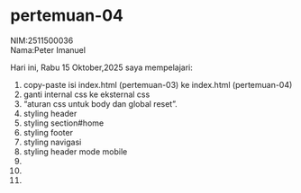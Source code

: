 # pertemuan-04
NIM:2511500036<br>
Nama:Peter Imanuel

Hari ini, Rabu 15 Oktober,2025 saya mempelajari:
<ol>
<li>copy-paste isi index.html (pertemuan-03) ke index.html (pertemuan-04)</li>
<li>ganti internal css ke eksternal css</li>
<li>“aturan css untuk body dan global reset”.</li>
<li>styling header</li>
<li>styling section#home</li>
<li>styling footer</li>
<li>styling navigasi</li>
<li>styling header mode mobile</li>
<li></li>
<li></li>
<li></li>

</ol>